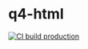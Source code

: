 # q4-html

[![CI build production](https://github.com/ChrisG661/q4-html/actions/workflows/main.yml/badge.svg)](https://github.com/ChrisG661/q4-html/actions/workflows/main.yml)
